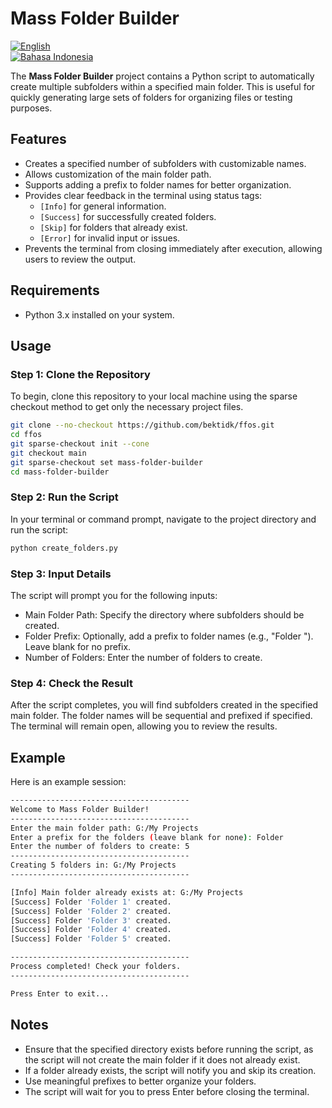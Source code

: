# Mass Folder Builder

[![English](https://img.shields.io/badge/lang-English-blue)](README.md)  
[![Bahasa Indonesia](https://img.shields.io/badge/lang-Indonesia-red)](README.id.md)

The **Mass Folder Builder** project contains a Python script to automatically create multiple subfolders within a specified main folder. This is useful for quickly generating large sets of folders for organizing files or testing purposes.

## Features

- Creates a specified number of subfolders with customizable names.
- Allows customization of the main folder path.
- Supports adding a prefix to folder names for better organization.
- Provides clear feedback in the terminal using status tags:
  - `[Info]` for general information.
  - `[Success]` for successfully created folders.
  - `[Skip]` for folders that already exist.
  - `[Error]` for invalid input or issues.
- Prevents the terminal from closing immediately after execution, allowing users to review the output.

## Requirements

- Python 3.x installed on your system.

## Usage

### Step 1: Clone the Repository

To begin, clone this repository to your local machine using the sparse checkout method to get only the necessary project files.

```bash
git clone --no-checkout https://github.com/bektidk/ffos.git
cd ffos
git sparse-checkout init --cone
git checkout main
git sparse-checkout set mass-folder-builder
cd mass-folder-builder
```

### Step 2: Run the Script

In your terminal or command prompt, navigate to the project directory and run the script:

```bash
python create_folders.py
```

### Step 3: Input Details

The script will prompt you for the following inputs:

- Main Folder Path: Specify the directory where subfolders should be created.
- Folder Prefix: Optionally, add a prefix to folder names (e.g., "Folder "). Leave blank for no prefix.
- Number of Folders: Enter the number of folders to create.

### Step 4: Check the Result

After the script completes, you will find subfolders created in the specified main folder. The folder names will be sequential and prefixed if specified. The terminal will remain open, allowing you to review the results.

## Example

Here is an example session:

```bash
----------------------------------------
Welcome to Mass Folder Builder!
----------------------------------------
Enter the main folder path: G:/My Projects
Enter a prefix for the folders (leave blank for none): Folder
Enter the number of folders to create: 5
----------------------------------------
Creating 5 folders in: G:/My Projects
----------------------------------------

[Info] Main folder already exists at: G:/My Projects
[Success] Folder 'Folder 1' created.
[Success] Folder 'Folder 2' created.
[Success] Folder 'Folder 3' created.
[Success] Folder 'Folder 4' created.
[Success] Folder 'Folder 5' created.

----------------------------------------
Process completed! Check your folders.
----------------------------------------

Press Enter to exit...
```

## Notes

- Ensure that the specified directory exists before running the script, as the script will not create the main folder if it does not already exist.
- If a folder already exists, the script will notify you and skip its creation.
- Use meaningful prefixes to better organize your folders.
- The script will wait for you to press Enter before closing the terminal.
